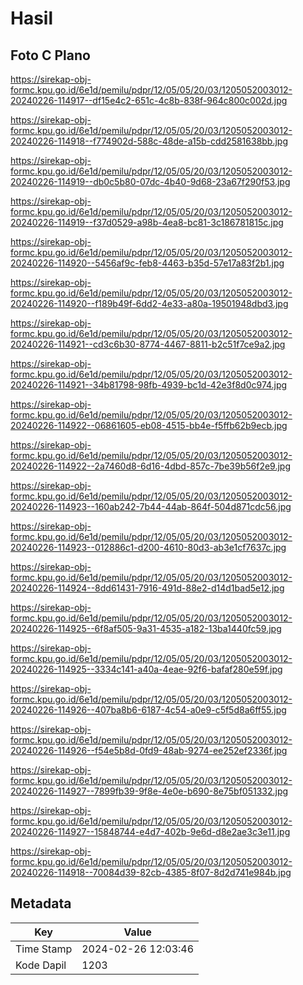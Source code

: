 # Hasil

## Foto C Plano

https://sirekap-obj-formc.kpu.go.id/6e1d/pemilu/pdpr/12/05/05/20/03/1205052003012-20240226-114917--df15e4c2-651c-4c8b-838f-964c800c002d.jpg

https://sirekap-obj-formc.kpu.go.id/6e1d/pemilu/pdpr/12/05/05/20/03/1205052003012-20240226-114918--f774902d-588c-48de-a15b-cdd2581638bb.jpg

https://sirekap-obj-formc.kpu.go.id/6e1d/pemilu/pdpr/12/05/05/20/03/1205052003012-20240226-114919--db0c5b80-07dc-4b40-9d68-23a67f290f53.jpg

https://sirekap-obj-formc.kpu.go.id/6e1d/pemilu/pdpr/12/05/05/20/03/1205052003012-20240226-114919--f37d0529-a98b-4ea8-bc81-3c186781815c.jpg

https://sirekap-obj-formc.kpu.go.id/6e1d/pemilu/pdpr/12/05/05/20/03/1205052003012-20240226-114920--5456af9c-feb8-4463-b35d-57e17a83f2b1.jpg

https://sirekap-obj-formc.kpu.go.id/6e1d/pemilu/pdpr/12/05/05/20/03/1205052003012-20240226-114920--f189b49f-6dd2-4e33-a80a-19501948dbd3.jpg

https://sirekap-obj-formc.kpu.go.id/6e1d/pemilu/pdpr/12/05/05/20/03/1205052003012-20240226-114921--cd3c6b30-8774-4467-8811-b2c51f7ce9a2.jpg

https://sirekap-obj-formc.kpu.go.id/6e1d/pemilu/pdpr/12/05/05/20/03/1205052003012-20240226-114921--34b81798-98fb-4939-bc1d-42e3f8d0c974.jpg

https://sirekap-obj-formc.kpu.go.id/6e1d/pemilu/pdpr/12/05/05/20/03/1205052003012-20240226-114922--06861605-eb08-4515-bb4e-f5ffb62b9ecb.jpg

https://sirekap-obj-formc.kpu.go.id/6e1d/pemilu/pdpr/12/05/05/20/03/1205052003012-20240226-114922--2a7460d8-6d16-4dbd-857c-7be39b56f2e9.jpg

https://sirekap-obj-formc.kpu.go.id/6e1d/pemilu/pdpr/12/05/05/20/03/1205052003012-20240226-114923--160ab242-7b44-44ab-864f-504d871cdc56.jpg

https://sirekap-obj-formc.kpu.go.id/6e1d/pemilu/pdpr/12/05/05/20/03/1205052003012-20240226-114923--012886c1-d200-4610-80d3-ab3e1cf7637c.jpg

https://sirekap-obj-formc.kpu.go.id/6e1d/pemilu/pdpr/12/05/05/20/03/1205052003012-20240226-114924--8dd61431-7916-491d-88e2-d14d1bad5e12.jpg

https://sirekap-obj-formc.kpu.go.id/6e1d/pemilu/pdpr/12/05/05/20/03/1205052003012-20240226-114925--6f8af505-9a31-4535-a182-13ba1440fc59.jpg

https://sirekap-obj-formc.kpu.go.id/6e1d/pemilu/pdpr/12/05/05/20/03/1205052003012-20240226-114925--3334c141-a40a-4eae-92f6-bafaf280e59f.jpg

https://sirekap-obj-formc.kpu.go.id/6e1d/pemilu/pdpr/12/05/05/20/03/1205052003012-20240226-114926--407ba8b6-6187-4c54-a0e9-c5f5d8a6ff55.jpg

https://sirekap-obj-formc.kpu.go.id/6e1d/pemilu/pdpr/12/05/05/20/03/1205052003012-20240226-114926--f54e5b8d-0fd9-48ab-9274-ee252ef2336f.jpg

https://sirekap-obj-formc.kpu.go.id/6e1d/pemilu/pdpr/12/05/05/20/03/1205052003012-20240226-114927--7899fb39-9f8e-4e0e-b690-8e75bf051332.jpg

https://sirekap-obj-formc.kpu.go.id/6e1d/pemilu/pdpr/12/05/05/20/03/1205052003012-20240226-114927--15848744-e4d7-402b-9e6d-d8e2ae3c3e11.jpg

https://sirekap-obj-formc.kpu.go.id/6e1d/pemilu/pdpr/12/05/05/20/03/1205052003012-20240226-114918--70084d39-82cb-4385-8f07-8d2d741e984b.jpg


## Metadata

| Key        | Value               |
| ---------- | ------------------- |
| Time Stamp | 2024-02-26 12:03:46 |
| Kode Dapil | 1203                |




